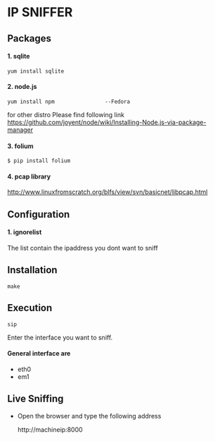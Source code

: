 IP SNIFFER
=============
Packages
--------
#### 1. sqlite

```shell
yum install sqlite
```
#### 2. node.js

```shell
yum install npm                --Fedora
```
   for other distro Please find following link
   https://github.com/joyent/node/wiki/Installing-Node.js-via-package-manager

#### 3. folium
```shell
$ pip install folium 
```
#### 4. pcap library
   http://www.linuxfromscratch.org/blfs/view/svn/basicnet/libpcap.html
   
Configuration
-------------
#### 1. ignorelist 

The list contain the ipaddress you dont want to sniff

Installation
-------------
```shell
make
```
Execution
---------
```shell
sip
```
Enter the interface you want to sniff.
#### General interface are
* eth0
* em1



Live Sniffing
--------------

* Open the browser and type the following address

  http://machineip:8000

